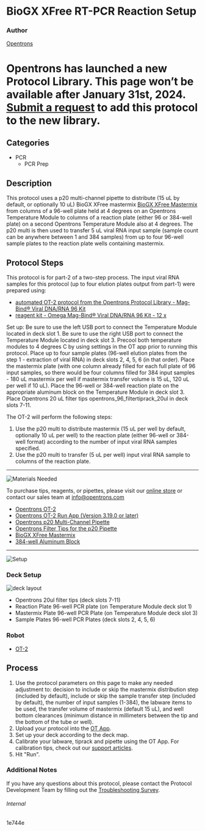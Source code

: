 # BioGX XFree RT-PCR Reaction Setup

### Author
[Opentrons](https://opentrons.com/)


# Opentrons has launched a new Protocol Library. This page won’t be available after January 31st, 2024. [Submit a request](https://docs.google.com/forms/d/e/1FAIpQLSdYYp9QCKow4nn0KlCVsMS3HX0eJ0N9O7-erajKvcpT0lWbSg/viewform) to add this protocol to the new library.

## Categories
* PCR
     * PCR Prep

## Description

This protocol uses a p20 multi-channel pipette to distribute (15 uL by default, or optionally 10 uL) BioGX XFree mastermix [BioGX XFree Mastermix](https://www.biogx.com/xfree/) from columns of a 96-well plate held at 4 degrees on an Opentrons Temperature Module to columns of a reaction plate (either 96 or 384-well plate) on a second Opentrons Temperature Module also at 4 degrees. The p20 multi is then used to transfer 5 uL viral RNA input sample (sample count can be anywhere between 1 and 384 samples) from up to four 96-well sample plates to the reaction plate wells containing mastermix.

## Protocol Steps

This protocol is for part-2 of a two-step process. The input viral RNA samples for this protocol (up to four elution plates output from part-1) were prepared using:
* [automated OT-2 protocol from the Opentrons Protocol Library - Mag-Bind® Viral DNA/RNA 96 Kit](https://protocols.opentrons.com/protocol/sci-omegabiotek-magbind)
* [reagent kit - Omega Mag-Bind® Viral DNA/RNA 96 Kit - 12 x](https://shop.opentrons.com/collections/verified-reagents/products/omega-mag-bind-viral-dna-rna-96-kit-12-x-96-preps)

Set up: Be sure to use the left USB port to connect the Temperature Module located in deck slot 1. Be sure to use the right USB port to connect the Temperature Module located in deck slot 3. Precool both temperature modules to 4 degrees C by using settings in the OT app prior to running this protocol. Place up to four sample plates (96-well elution plates from the step 1 - extraction of viral RNA) in deck slots 2, 4, 5, 6 (in that order). Place the mastermix plate (with one column already filled for each full plate of 96 input samples, so there would be four columns filled for 384 input samples - 180 uL mastermix per well if mastermix transfer volume is 15 uL, 120 uL per well if 10 uL). Place the 96-well or 384-well reaction plate on the appropriate aluminum block on the Temperature Module in deck slot 3. Place Opentrons 20 uL filter tips opentrons_96_filtertiprack_20ul in deck slots 7-11.

The OT-2 will perform the following steps:
1. Use the p20 multi to distribute mastermix (15 uL per well by default, optionally 10 uL per well) to the reaction plate (either 96-well or 384-well format) according to the number of input viral RNA samples specified.
5. Use the p20 multi to transfer (5 uL per well) input viral RNA sample to columns of the reaction plate.

---
![Materials Needed](https://s3.amazonaws.com/opentrons-protocol-library-website/custom-README-images/001-General+Headings/materials.png)

To purchase tips, reagents, or pipettes, please visit our [online store](https://shop.opentrons.com/) or contact our sales team at [info@opentrons.com](mailto:info@opentrons.com)

* [Opentrons OT-2](https://shop.opentrons.com/collections/ot-2-robot/products/ot-2)
* [Opentrons OT-2 Run App (Version 3.19.0 or later)](https://opentrons.com/ot-app/)
* [Opentrons p20 Multi-Channel Pipette](https://shop.opentrons.com/collections/ot-2-pipettes/products/single-channel-electronic-pipette)
* [Opentrons Filter Tips for the p20 Pipette](https://shop.opentrons.com/collections/opentrons-tips)
* [BioGX XFree Mastermix](https://www.biogx.com/xfree/)
* [384-well Aluminum Block]()

---
![Setup](https://s3.amazonaws.com/opentrons-protocol-library-website/custom-README-images/001-General+Headings/Setup.png)

### Deck Setup
![deck layout](https://opentrons-protocol-library-website.s3.amazonaws.com/custom-README-images/1e744e/layout.png)

* Opentrons 20ul filter tips (deck slots 7-11)
* Reaction Plate 96-well PCR plate (on Temperature Module deck slot 1)
* Mastermix Plate 96-well PCR Plate (on Temperature Module deck slot 3)
* Sample Plates 96-well PCR Plates (deck slots 2, 4, 5, 6)

### Robot
* [OT-2](https://opentrons.com/ot-2)

## Process
1. Use the protocol parameters on this page to make any needed adjustment to: decision to include or skip the mastermix distribution step (included by default), include or skip the sample transfer step (included by default), the number of input samples (1-384), the labware items to be used, the transfer volume of mastermix (default 15 uL), and well bottom clearances (minimum distance in millimeters between the tip and the bottom of the tube or well).
2. Upload your protocol into the [OT App](https://opentrons.com/ot-app).
3. Set up your deck according to the deck map.
4. Calibrate your labware, tiprack and pipette using the OT App. For calibration tips, check out our [support articles](https://support.opentrons.com/en/collections/1559720-guide-for-getting-started-with-the-ot-2).
5. Hit "Run".

### Additional Notes
If you have any questions about this protocol, please contact the Protocol Development Team by filling out the [Troubleshooting Survey](https://protocol-troubleshooting.paperform.co/).

###### Internal
1e744e
